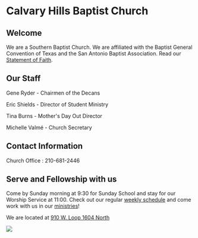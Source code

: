 # Calvary Hills Baptist Church
## Welcome
We are a Southern Baptist Church. We are affiliated with the Baptist General Convention of Texas and the San Antonio Baptist Association. Read our [Statement of Faith](http://www.sbc.net/bfm2000/bfm2000.asp).

## Our Staff

Gene Ryder - Chairmen of the Decans

Eric Shields - Director of Student Ministry

Tina Burns - Mother's Day Out Director

Michelle Valmé - Church Secretary

## Contact Information

Church Office : 210-681-2446


## Serve and Fellowship with us
Come by Sunday morning at 9:30 for Sunday School and stay for our Worship Service at 11:00. 
Check out our regular [weekly schedule](cal.md) and come work with us in our [ministries](ministries.md)!

We are located at [910 W. Loop 1604 North](https://goo.gl/maps/YCmg9fCGHXT2)

![](map.svg)
